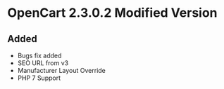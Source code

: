 # OpenCart 2.3.0.2 Modified Version

## Added

- Bugs fix added
- SEO URL from v3
- Manufacturer Layout Override
- PHP 7 Support
